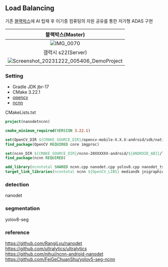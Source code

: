 ## Load Balancing
기존 [블랙박스](http://itempage3.auction.co.kr/DetailView.aspx?ItemNo=C522794645&frm3=V2)에 AI 탑재 후 이기종 컴퓨팅의 자원 공유를 통한 저가형 ADAS 구현

|블랙박스(Master)|
|:---:|
|![IMG_0070](https://github.com/bert13069598/LoadBalancing/assets/89738612/c254fe30-5345-43aa-9277-acbd2141e1b6)|
|갤럭시 s22(Server)|
|![Screenshot_20231222_005406_DemoProject](https://github.com/bert13069598/LoadBalancing/assets/89738612/b11a6f93-9214-4b89-96e1-dba3c98910c2)|

### Setting
- Gradle JDK jbr-17
- CMake 3.22.1
- [opencv](https://github.com/nihui/opencv-mobile/releases)
- [ncnn](https://github.com/Tencent/ncnn/releases)

CMakeLists.txt
```cmake
project(nanodetncnn)

cmake_minimum_required(VERSION 3.22.1)

set(OpenCV_DIR ${CMAKE_SOURCE_DIR}/opencv-mobile-X.X.X-android/sdk/native/jni)
find_package(OpenCV REQUIRED core imgproc)

set(ncnn_DIR ${CMAKE_SOURCE_DIR}/ncnn-20XXXXXX-android/${ANDROID_ABI}/lib/cmake/ncnn)
find_package(ncnn REQUIRED)

add_library(ncnntotal SHARED ncnn.cpp nanodet.cpp yolov8.cpp nanodet_tstl.cpp)
target_link_libraries(ncnntotal ncnn ${OpenCV_LIBS} mediandk jnigraphics)
```

### detection
nanodet

### segmentation
yolov8-seg

### reference
https://github.com/RangiLyu/nanodet  
https://github.com/ultralytics/ultralytics  
https://github.com/nihui/ncnn-android-nanodet  
https://github.com/FeiGeChuanShu/yolov5-seg-ncnn  
